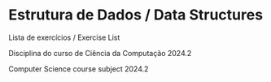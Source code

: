 # Estrutura de Dados / Data Structures
Lista de exercícios / Exercise List

Disciplina do curso de Ciência da Computação 2024.2

Computer Science course subject 2024.2
